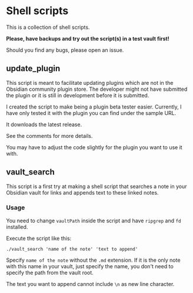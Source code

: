 # Shell scripts

This is a collection of shell scripts.

**Please, have backups and try out the script(s) in a test vault first!**

Should you find any bugs, please open an issue.

## update_plugin

This script is meant to facilitate updating plugins which are not in the Obsidian community plugin store. The developer might not have submitted the plugin or it is still in development before it is submitted.

I created the script to make being a plugin beta tester easier. Currently, I have only tested it with the plugin you can find under the sample URL.

It downloads the latest release.

See the comments for more details.

You may have to adjust the code slightly for the plugin you want to use it with.

## vault_search

This script is a first try at making a shell script that searches a note in your Obsidian vault for links and appends text to these linked notes.

### Usage

You need to change `vaultPath` inside the script and have `ripgrep` and `fd` installed.

Execute the script like this:

`./vault_search 'name of the note' 'text to append'`

Specify `name of the note` without the `.md` extension. If it is the only note with this name in your vault, just specify the name, you don't need to specify the path from the vault root. 

The text you want to append cannot include `\n` as new line character.


